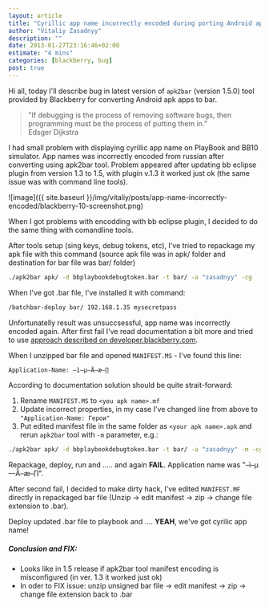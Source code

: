 ```yaml
---
layout: article
title: "Cyrillic app name incorrectly encoded during porting Android app to Blackberry"
author: "Vitaliy Zasadnyy"
description: ""
date: 2013-01-27T23:16:46+02:00
estimate: "4 mins"
categories: [blackberry, bug]
post: true
---
```


Hi all, today I'll describe bug in latest version of `apk2bar` (version 1.5.0) tool provided by Blackberry for converting Android apk apps to bar.

> "If debugging is the process of removing software bugs, then programming must be the process of putting them in.”  
> Edsger Dijkstra

I had small problem with displaying cyrillic app name on PlayBook and BB10 simulator. App names was incorrectly encoded from russian after converting using apk2bar tool. Problem appeared after updating bb eclipse plugin from version 1.3 to 1.5, with plugin v.1.3 it worked just ok (the same issue was with command line tools).

![image]({{ site.baseurl }}/img/vitaliy/posts/app-name-incorrectly-encoded/blackberry-10-screenshot.png)

When I got problems with encodding with bb eclipse plugin, I decided to do the same thing with comandline tools.

After tools setup (sing keys, debug tokens, etc), I've tried to repackage my apk file with this command (source apk file was in apk/ folder and destination for bar file was bar/ folder)

```bash
./apk2bar apk/ -d bbplaybookdebugtoken.bar -t bar/ -a "zasadnyy" -cg
```

When I've got .bar file, I've installed it with command:

```bash
/batchbar-deploy bar/ 192.168.1.35 mysecretpass
```

Unfortunatelly result was unsuccsessful, app name was incorrectly encoded again. After first fail I've read documentation a bit more and tried to use [approach described on developer.blackberry.com](http://developer.blackberry.com/android/documentation/creating_a_custom_manifest_file_2016828_11.htm).

When I unzipped bar file and opened `MANIFEST.MS` - I've found this line:

```bash
Application-Name: –ì–µ—Ä–æ–∏
```

According to documentation solution should be quite strait-forward: 

1. Rename `MANIFEST.MS` to `<you apk name>.mf`
2. Update incorrect properties, in my case I've changed line from above to `"Application-Name: Герои"`
3. Put edited manifest file in the same folder as `<your apk name>.apk` and rerun `apk2bar` tool with `-m` parameter, e.g.:

```bash
./apk2bar apk/ -d bbplaybookdebugtoken.bar -t bar/ -a "zasadnyy" -m -cg
```

Repackage, deploy, run and ..... and again **FAIL**. Application name was "–ì–µ—Ä–æ–∏".

After second fail, I decided to make dirty hack, I've edited `MANIFEST.MF` directly in repackaged bar file (Unzip → edit manifest → zip → change file extension to .bar).

Deploy updated .bar file to playbook and .... **YEAH**, we've got cyrilic app name!

##### Conclusion and FIX:
- Looks like in 1.5 release if apk2bar tool manifest encoding is misconfigured (in ver. 1.3 it worked just ok)
- In oder to FIX issue: unzip unsigned bar file → edit manifest → zip → change file extension back to .bar
